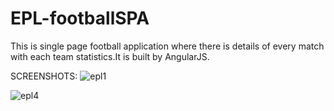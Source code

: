# EPL-footballSPA
This is single page football application where there is details of every match with each team statistics.It is built by AngularJS.

SCREENSHOTS:
![epl1](https://user-images.githubusercontent.com/32920850/42730878-24112082-881f-11e8-9e98-474bf88a7e91.png)

![epl4](https://user-images.githubusercontent.com/32920850/42730879-29de5dd6-881f-11e8-821c-e469c64697f0.png)
